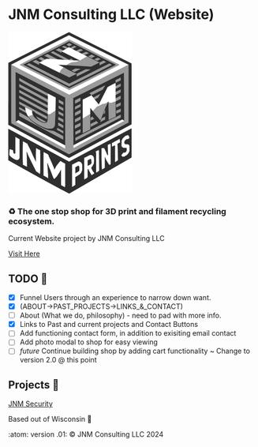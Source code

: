 # JNM Consulting LLC (Website)
<img src="images/jnmprints-alpha.png" height="auto" width="250px"/>

 ### :recycle: The one stop shop for 3D print and filament recycling ecosystem.

Current Website project by JNM Consulting LLC

[Visit Here](https://jnmconsulting.org)

## TODO :memo:
 - [x] Funnel Users through an experience to narrow down want.
 - [x] (ABOUT->PAST_PROJECTS->LINKS_&_CONTACT)
 - [ ] About (What we do, philosophy) - need to pad with more info.
 - [x] Links to Past and current projects and Contact Buttons
 - [ ] Add functioning contact form, in addition to exisiting email contact
 - [ ] Add photo modal to shop for easy viewing
 - [ ] *future* Continue building shop by adding cart functionality ~ Change to version 2.0 @ this point

## Projects :open_file_folder:
[JNM Security](https://www.jnmsecurity.com)


Based out of Wisconsin :cheese:

:atom: version .01: &copy; JNM Consulting LLC 2024
